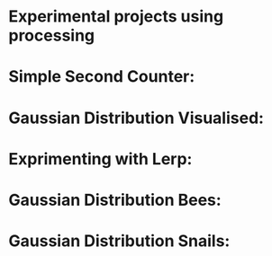 # Experimental projects using processing

# Simple Second Counter:

# Gaussian Distribution Visualised:

# Exprimenting with Lerp:

# Gaussian Distribution Bees:

# Gaussian Distribution Snails:
